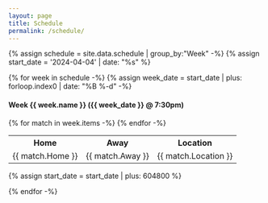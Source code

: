 ```yaml
---
layout: page
title: Schedule
permalink: /schedule/
---
```


{% assign schedule = site.data.schedule | group_by:"Week" -%}
{% assign start_date = '2024-04-04' | date: "%s" %}

{% for week in schedule -%}
{% assign week_date = start_date | plus: forloop.index0 | date: "%B %-d" -%}
#### Week {{ week.name }} ({{ week_date }} @ 7:30pm)

<table>
    <tr>
        <th>Home</th>
        <th>Away</th>
        <th>Location</th>
    </tr>
{% for match in week.items -%}
    <tr>
        <td>{{ match.Home }}</td>
        <td>{{ match.Away }}</td>
        <td>{{ match.Location }}</td>
    </tr>
{% endfor -%}
</table>
{% assign start_date = start_date | plus: 604800 %}

{% endfor -%}
